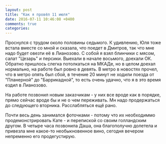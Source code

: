 ```yaml
---
layout: post
title: "Как я провёл 11 июля"
date: 2016-07-11 10:46:08 +0400
comments: true
categories: 
---
```

Проснулся с трудом около половины седьмого. К удивлению, Юля тоже встала вместе со мной и сказала, что поедет в Дмитров, так что мне надо будет овезти её в Лианозово. С собой я взял блинчики с мясом, салат "Цезарь" и персики. Выехали в начале восьмого, доехали ОК. Обратно пришлось слегка потолкаться на МКАДе, но в целом доехал нормально, на работе был ровно в девять. В метро в новостях прочел, что в метро опять был сбой, в течение 20 минут не ходили поезда от "Планерной" до "Баррикадной", то есть очень удачно, что я в это время ездил в Лианозово.

На работе позвонил новым заказчикам - у них все вроде как в порядке, прямо сейчас вроде бы и не о чем переживать. Мн надо продержаться до следующего вторника. Расслабляться ещё рано.

Почти весь день занимался фоточками - потому что их необходиммо продемонстрировать Кате - и перепиской со своим голландским другом. В четыре часа позвонила Даша, она благополучно долетела и привезла мне какое-то необыкновенное вино, сегодня вечером непременно его продегустирую.